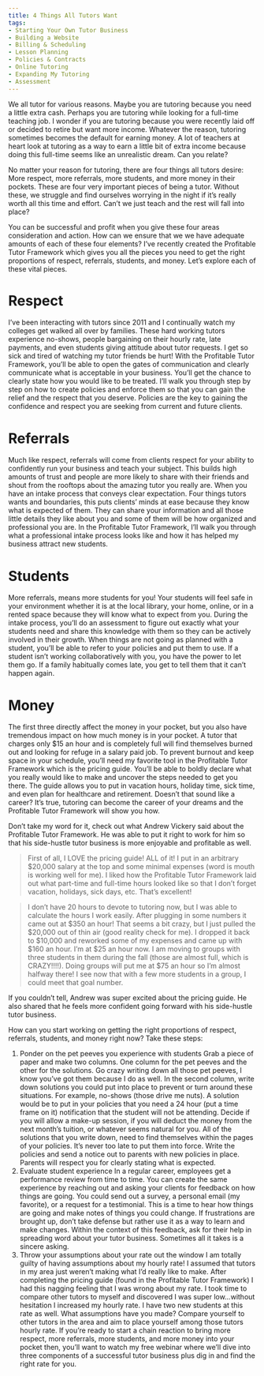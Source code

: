 ```yaml
---
title: 4 Things All Tutors Want
tags:
- Starting Your Own Tutor Business
- Building a Website
- Billing & Scheduling
- Lesson Planning
- Policies & Contracts
- Online Tutoring
- Expanding My Tutoring
- Assessment
---
```


We all tutor for various reasons.  Maybe you are tutoring because you need a little extra cash.  Perhaps you are tutoring while looking for a full-time teaching job.  I wonder if you are tutoring because you were recently laid off or decided to retire but want more income.  Whatever the reason, tutoring sometimes becomes the default for earning money.  A lot of teachers at heart look at tutoring as a way to earn a little bit of extra income because doing this full-time seems like an unrealistic dream.  Can you relate?

No matter your reason for tutoring, there are four things all tutors desire: More respect, more referrals, more students, and more money in their pockets.  These are four very important pieces of being a tutor.  Without these, we struggle and find ourselves worrying in the night if it’s really worth all this time and effort.  Can’t we just teach and the rest will fall into place?

You can be successful and profit when you give these four areas consideration and action.  How can we ensure that we we have adequate amounts of each of these four elements?  I’ve recently created the Profitable Tutor Framework which gives you all the pieces you need to get the right proportions of respect, referrals, students, and money.  Let’s explore each of these vital pieces.

# Respect

I’ve been interacting with tutors since 2011 and I continually watch my colleges get walked all over by families.  These hard working tutors experience no-shows, people bargaining on their hourly rate, late payments, and even students giving attitude about tutor requests.  I get so sick and tired of watching my tutor friends be hurt!  With the Profitable Tutor Framework, you’ll be able to open the gates of communication and clearly communicate what is acceptable in your business.  You’ll get the chance to clearly state how you would like to be treated.  I’ll walk you through step by step on how to create policies and enforce them so that you can gain the relief and the respect that you deserve.  Policies are the key to gaining the confidence and respect you are seeking from current and future clients.

# Referrals

Much like respect, referrals will come from clients respect for your ability to confidently run your business and teach your subject.  This builds high amounts of trust and people are more likely to share with their friends and shout from the rooftops about the amazing tutor you really are.  When you have an intake process that conveys clear expectation. Four things tutors wants and boundaries, this puts clients’ minds at ease because they know what is expected of them.  They can share your information and all those little details they like about you and some of them will be how organized and professional you are.  In the Profitable Tutor Framework, I’ll walk you through what a professional intake process looks like and how it has helped my business attract new students.

# Students

More referrals, means more students for you!  Your students will feel safe in your environment whether it is at the local library, your home, online, or in a rented space because they will know what to expect from you.  During the intake process, you’ll do an assessment to figure out exactly what your students need and share this knowledge with them so they can be actively involved in their growth.  When things are not going as planned with a student, you’ll be able to refer to your policies and put them to use.  If a student isn’t working collaboratively with you, you have the power to let them go.  If a family habitually comes late, you get to tell them that it can’t happen again.

# Money

The first three directly affect the money in your pocket, but you also have tremendous impact on how much money is in your pocket.  A tutor that charges only $15 an hour and is completely full will find themselves burned out and looking for refuge in a salary paid job.  To prevent burnout and keep space in your schedule, you’ll need my favorite tool in the Profitable Tutor Framework which is the pricing guide.  You’ll be able to boldly declare what you really would like to make and uncover the steps needed to get you there.  The guide allows you to put in vacation hours, holiday time, sick time, and even plan for healthcare and retirement.  Doesn’t that sound like a career?  It’s true, tutoring can become the career of your dreams and the Profitable Tutor Framework will show you how.

Don’t take my word for it, check out what Andrew Vickery said about the Profitable Tutor Framework.  He was able to put it right to work for him so that his side-hustle tutor business is more enjoyable and profitable as well.

> First of all, I LOVE the pricing guide! ALL of it! I put in an arbitrary $20,000 salary at the top and some minimal expenses (word is mouth is working well for me). I liked how the Profitable Tutor Framework laid out what part-time and full-time hours looked like so that I don’t forget vacation, holidays, sick days, etc.  That’s excellent!

> I don’t have 20 hours to devote to tutoring now, but I was able to calculate the hours I work easily.  After plugging in some numbers it came out at $350 an hour! That seems a bit crazy, but I just pulled the $20,000 out of thin air (good reality check for me). I dropped it back to $10,000 and reworked some of my expenses and came up with $160 an hour. I’m at $25 an hour now. I am moving to groups with three students in them during the fall (those are almost full, which is CRAZY!!!!).  Doing groups will put me at $75 an hour so I’m almost halfway there!  I see now that with a few more students in a group, I could meet that goal number.

If you couldn’t tell, Andrew was super excited about the pricing guide.  He also shared that he feels more confident going forward with his side-hustle tutor business.

How can you start working on getting the right proportions of respect, referrals, students, and money right now?  Take these steps:

1.  Ponder on the pet peeves you experience with students
  Grab a piece of paper and make two columns.  One column for the pet peeves and the other for the solutions.  Go crazy writing down all those pet peeves, I know you’ve got them because I do as well.  In the second column, write down solutions you could put into place to prevent or turn around these situations.  For example, no-shows (those drive me nuts).  A solution would be to put in your policies that you need a 24 hour (put a time frame on it) notification that the student will not be attending.  Decide if you will allow a make-up session, if you will deduct the money from the next month’s tuition, or whatever seems natural for you.
  All of the solutions that you write down, need to find themselves within the pages of your policies.  It’s never too late to put them into force.  Write the policies and send a notice out to parents with new policies in place.  Parents will respect you for clearly stating what is expected.
2.  Evaluate student experience
  In a regular career, employees get a performance review from time to time.  You can create the same experience by reaching out and asking your clients for feedback on how things are going.  You could send out a survey, a personal email (my favorite), or a request for a testimonial.  This is a time to hear how things are going and make notes of things you could change.  If frustrations are brought up, don’t take defense but rather use it as a way to learn and make changes.  Within the context of this feedback, ask for their help in spreading word about your tutor business.  Sometimes all it takes is a sincere asking.
3.  Throw your assumptions about your rate out the window
  I am totally guilty of having assumptions about my hourly rate!  I assumed that tutors in my area just weren’t making what I’d really like to make.  After completing the pricing guide (found in the Profitable Tutor Framework) I had this nagging feeling that I was wrong about my rate.  I took time to compare other tutors to myself and discovered I was super low…without hesitation I increased my hourly rate.  I have two new students at this rate as well.  What assumptions have you made?  Compare yourself to other tutors in the area and aim to place yourself among those tutors hourly rate.
  If you’re ready to start a chain reaction to bring more respect, more referrals, more students, and more money into your pocket then, you’ll want to watch my free webinar where we’ll dive into three components of a successful tutor business plus dig in and find the right rate for you.

